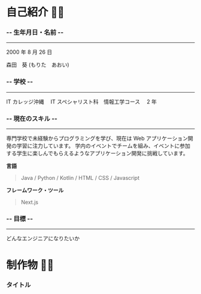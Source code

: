# 自己紹介 💁‍♀️

### -- 生年月日・名前 --

---

2000 年 8 月 26 日

森田　葵 (もりた　あおい)

### -- 学校 --

---

IT カレッジ沖縄　 IT スペシャリスト科　情報工学コース　 2 年

### -- 現在のスキル --

---

専門学校で未経験からプログラミングを学び、現在は Web アプリケーション開発の学習に注力しています。
学内のイベントでチームを組み、イベントに参加する学生に楽しんでもらえるようなアプリケーション開発に挑戦しています。

**言語**

> Java / Python / Kotlin / HTML / CSS / Javascript

**フレームワーク・ツール**

> Next.js

### -- 目標 --

---

どんなエンジニアになりたいか

# 制作物 👩‍🎨

### タイトル

<!--
**itc-s24027/itc-s24027** is a ✨ _special_ ✨ repository because its `README.md` (this file) appears on your GitHub profile.

Here are some ideas to get you started:

- 🔭 I’m currently working on ...
- 🌱 I’m currently learning ...
- 👯 I’m looking to collaborate on ...
- 🤔 I’m looking for help with ...
- 💬 Ask me about ...
- 📫 How to reach me: ...
- 😄 Pronouns: ...
- ⚡ Fun fact: ...
-->
